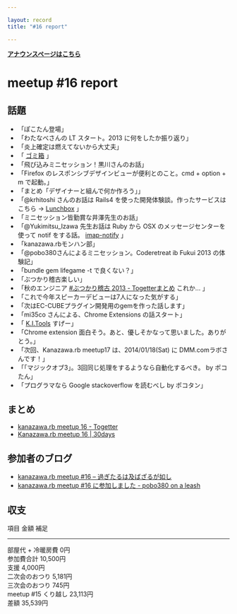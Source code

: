 ```yaml
---

layout: record
title: "#16 report"

---
```


<p> <a href="./"><strong>アナウンスページはこちら</strong></a></p>

meetup #16 report
==================

話題
----

-   「ぽこたん登場」
-   「わたなべさんの LT スタート。2013 に何をしたか振り返り」
-   「炎上確定は燃えてないから大丈夫」
-   「 [ゴミ箱](http://t.co/gGHbRhq5ju) 」
-   「飛び込みミニセッション！黒川さんのお話」
-   「Firefox のレスポンシブデザインビューが便利とのこと。cmd + option +
    m で起動。」
-   「まとめ「デザイナーと組んで何か作ろう![]()」」
-   「@krhitoshi さんのお話は Rails4
    を使った開発体験談。作ったサービスはこちら →
    [Lunchbox](https://www.lunchbox-jp.com/pc) 」
-   「ミニセッション皆勤賞な井澤先生のお話」
-   「@Yukimitsu\_Izawa 先生お話は Ruby から OSX
    のメッセージセンターを使って notif をする話。
    [imap-notify](http://t.co/smOhkKopbC) 」
-   「kanazawa.rbモンハン部」
-   「@pobo380さんによるミニセッション。Coderetreat ib Fukui 2013
    の体験記」
-   「bundle gem lifegame -t で良くない？」
-   「ぶつかり稽古楽しい」
-   「秋のエンジニア [#ぶつかり稽古 2013 -
    Togetterまとめ](http://t.co/UTNHjvv5uK) これか… 」
-   「これで今年スピーカーデビューは7人になった気がする」
-   「次はEC-CUBEプラグイン開発用のgemを作った話します」
-   「mi35co さんによる、Chrome Extensions の話スタート」
-   「 [K.I.Tools](https://t.co/s86etCZ6CM) すげー」
-   「Chrome extension
    面白そう。あと、優しそかなって思いました。ありがとう。」
-   「次回、Kanazawa.rb meetup17 は、2014/01/18(Sat) に
    DMM.comラボさんです！」
-   「「マジックオブ3」。3回同じ処理をするようなら自動化するべき。 by
    ポコたん」
-   「プログラマなら Google stackoverflow を読むべし by ポコタン」

まとめ
------

-   [kanazawa.rb meetup 16 - Togetter](http://togetter.com/li/605935)
-   [Kanazawa.rb meetup 16 | 30days](http://30d.jp/kzrb/6)

参加者のブログ
--------------

-   [kanazawa.rb meetup #16 –
    過ぎたるは及ばざるが如し](http://cotton-desu.hatenablog.com/entry/2013/12/24/005729)
-   [kanazawa.rb meetup #16 に参加しました - pobo380 on a
    leash](http://pobo380.hateblo.jp/entry/2013/12/24/235616)

収支
----

  項目                   金額       補足
  ---------------------- ---------- ------
  部屋代 + 冷暖房費      0円        
  参加費合計             10,500円   
  支援                   4,000円    
  二次会のおつり         5,181円    
  三次会のおつり         745円      
  meetup #15 くり越し   23,113円   
  差額                   35,539円   


